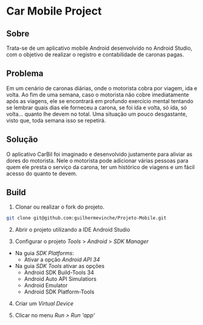 
# Car Mobile Project

## Sobre
Trata-se de um aplicativo mobile Android desenvolvido no Android Studio, com o objetivo de realizar o registro e contabilidade de caronas pagas.

## Problema
Em um cenário de caronas diárias, onde o motorista cobra por viagem, ida e volta. Ao fim de uma semana, caso o motorista não cobre imediatamente após as viagens, ele se encontrará em profundo exercício mental tentando se lembrar quais dias ele forneceu a carona, se foi ida e volta, só ida, só volta… quanto lhe devem no total. Uma situação um pouco desgastante, visto que, toda semana isso se repetirá. 

## Solução
O aplicativo CarBil foi imaginado e desenvolvido justamente para aliviar as dores do motorista. Nele o motorista pode adicionar várias pessoas para quem ele presta o serviço da carona, ter um histórico de viagens e um fácil acesso do quanto te devem.

## Build

1. Clonar ou realizar o fork do projeto.

```sh
git clone git@github.com:guilhermevinche/Projeto-Mobile.git
```

2. Abrir o projeto utilizando a IDE Android Studio

3. Configurar o projeto *Tools* > *Android* > *SDK Manager*

* Na guia *SDK Platforms*:
	* Ativar a opção *Android API 34*
* Na guia *SDK Tools* ativar as opções
	* Android SDK Build-Tools 34
	* Android Auto API Simulatiors
	* Android Emulator
	* Android SDK Platform-Tools

4. Criar um *Virtual Device*

5. Clicar no menu *Run > Run 'app'*
